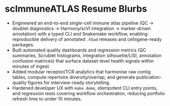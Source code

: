 # scImmuneATLAS Resume Blurbs

- Engineered an end-to-end single-cell immune atlas pipeline (QC → doublet diagnostics → Harmony/scVI integration → marker-driven annotation) with a typed CLI and Snakemake workflow, enabling reproducible delivery of annotated `.h5ad` releases and cellxgene-ready packages.
- Built automated quality dashboards and regression metrics (QC summaries, Scrublet histograms, integration silhouette/LISI, annotation confusion matrices) that surface dataset-level health signals within minutes of ingest.
- Added modular receptor/TCR analytics that harmonise raw contig tables, compute repertoire diversity/overlap, and generate publication-quality figures for interview-ready storytelling.
- Hardened developer UX with `make demo`, idempotent CLI entry points, and regression tests covering workflow orchestration, reducing portfolio refresh time to under 10 minutes.
